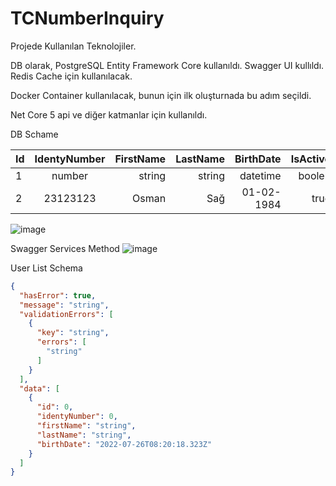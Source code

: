 # TCNumberInquiry

Projede Kullanılan Teknolojiler.

DB olarak, PostgreSQL  Entity Framework Core kullanıldı.
Swagger UI kullıldı.
Redis Cache için kullanılacak.

Docker Container kullanılacak, bunun için ilk oluşturnada bu adım seçildi.

Net Core 5 api ve diğer katmanlar için kullanıldı.


DB Schame

| Id     | IdentyNumber | FirstName | LastName |BirthDate |IsActive |
| :---   |    :---:     |      ---: | ---:     |     ---: |    ---: |
| 1      | number       | string     | string     | datetime | boolen |   
| 2      | 23123123       | Osman     | Sağ     | 01-02-1984     | true  |       




![image](https://user-images.githubusercontent.com/3075597/180801000-ccecf74f-39c5-4cba-9761-98fc1a355f1b.png)


Swagger Services Method
![image](https://user-images.githubusercontent.com/3075597/180955492-5e4e2133-32bc-4bde-9308-b8a5f63eee5c.png)

User List Schema
```json
{
  "hasError": true,
  "message": "string",
  "validationErrors": [
    {
      "key": "string",
      "errors": [
        "string"
      ]
    }
  ],
  "data": [
    {
      "id": 0,
      "identyNumber": 0,
      "firstName": "string",
      "lastName": "string",
      "birthDate": "2022-07-26T08:20:18.323Z"
    }
  ]
}
```
